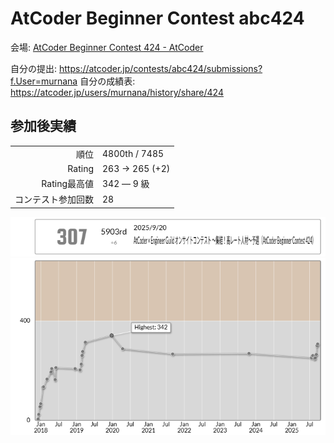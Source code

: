 # AtCoder Beginner Contest abc424

会場: [AtCoder Beginner Contest 424 - AtCoder](https://atcoder.jp/contests/424)

自分の提出: https://atcoder.jp/contests/abc424/submissions?f.User=murnana
自分の成績表: https://atcoder.jp/users/murnana/history/share/424


## 参加後実績

|                    |                 |
| -----------------: | :-------------- |
|               順位 | 4800th / 7485  |
|             Rating | 263 → 265 (+2) |
|       Rating最高値 | 342 ― 9 級      |
| コンテスト参加回数 | 28              |

![ratingStatus](ratingStatus.png)
![ratingGraph](ratingGraph.png)
